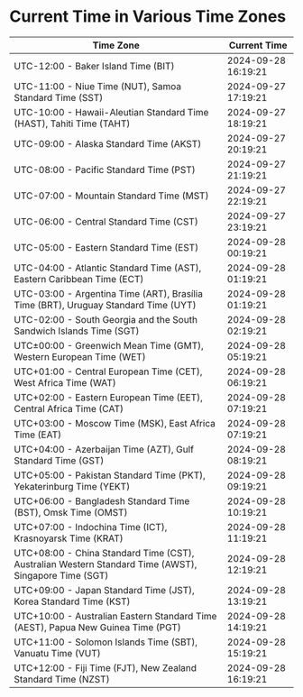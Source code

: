 # Current Time in Various Time Zones

| Time Zone | Current Time |
|-----------|--------------|
| UTC-12:00 - Baker Island Time (BIT) | 2024-09-28 16:19:21 |
| UTC-11:00 - Niue Time (NUT), Samoa Standard Time (SST) | 2024-09-27 17:19:21 |
| UTC-10:00 - Hawaii-Aleutian Standard Time (HAST), Tahiti Time (TAHT) | 2024-09-27 18:19:21 |
| UTC-09:00 - Alaska Standard Time (AKST) | 2024-09-27 20:19:21 |
| UTC-08:00 - Pacific Standard Time (PST) | 2024-09-27 21:19:21 |
| UTC-07:00 - Mountain Standard Time (MST) | 2024-09-27 22:19:21 |
| UTC-06:00 - Central Standard Time (CST) | 2024-09-27 23:19:21 |
| UTC-05:00 - Eastern Standard Time (EST) | 2024-09-28 00:19:21 |
| UTC-04:00 - Atlantic Standard Time (AST), Eastern Caribbean Time (ECT) | 2024-09-28 01:19:21 |
| UTC-03:00 - Argentina Time (ART), Brasília Time (BRT), Uruguay Standard Time (UYT) | 2024-09-28 01:19:21 |
| UTC-02:00 - South Georgia and the South Sandwich Islands Time (SGT) | 2024-09-28 02:19:21 |
| UTC±00:00 - Greenwich Mean Time (GMT), Western European Time (WET) | 2024-09-28 05:19:21 |
| UTC+01:00 - Central European Time (CET), West Africa Time (WAT) | 2024-09-28 06:19:21 |
| UTC+02:00 - Eastern European Time (EET), Central Africa Time (CAT) | 2024-09-28 07:19:21 |
| UTC+03:00 - Moscow Time (MSK), East Africa Time (EAT) | 2024-09-28 07:19:21 |
| UTC+04:00 - Azerbaijan Time (AZT), Gulf Standard Time (GST) | 2024-09-28 08:19:21 |
| UTC+05:00 - Pakistan Standard Time (PKT), Yekaterinburg Time (YEKT) | 2024-09-28 09:19:21 |
| UTC+06:00 - Bangladesh Standard Time (BST), Omsk Time (OMST) | 2024-09-28 10:19:21 |
| UTC+07:00 - Indochina Time (ICT), Krasnoyarsk Time (KRAT) | 2024-09-28 11:19:21 |
| UTC+08:00 - China Standard Time (CST), Australian Western Standard Time (AWST), Singapore Time (SGT) | 2024-09-28 12:19:21 |
| UTC+09:00 - Japan Standard Time (JST), Korea Standard Time (KST) | 2024-09-28 13:19:21 |
| UTC+10:00 - Australian Eastern Standard Time (AEST), Papua New Guinea Time (PGT) | 2024-09-28 14:19:21 |
| UTC+11:00 - Solomon Islands Time (SBT), Vanuatu Time (VUT) | 2024-09-28 15:19:21 |
| UTC+12:00 - Fiji Time (FJT), New Zealand Standard Time (NZST) | 2024-09-28 16:19:21 |
